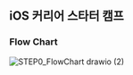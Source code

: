 ## iOS 커리어 스타터 캠프

### Flow Chart


![STEP0_FlowChart drawio (2)](https://user-images.githubusercontent.com/88810018/153611629-2c1ef2e3-fccc-4e7b-a2c1-439ec3429d81.png)
